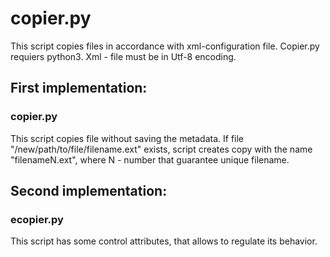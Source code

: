# copier.py

This script copies files in accordance with xml-configuration file.
Copier.py requiers python3. 
Xml - file must be in Utf-8 encoding.

## First implementation:
### copier.py
This script copies file without saving the metadata. If file "/new/path/to/file/filename.ext" exists, 
script creates copy with the name "filenameN.ext", where N - number that guarantee unique filename.

## Second implementation:
### ecopier.py
This script has some control attributes, that allows to regulate its behavior.